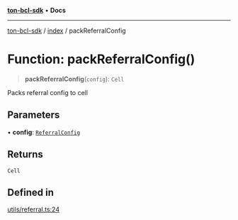 [**ton-bcl-sdk**](../../README.md) • **Docs**

***

[ton-bcl-sdk](../../README.md) / [index](../README.md) / packReferralConfig

# Function: packReferralConfig()

> **packReferralConfig**(`config`): `Cell`

Packs referral config to cell

## Parameters

• **config**: [`ReferralConfig`](../type-aliases/ReferralConfig.md)

## Returns

`Cell`

## Defined in

[utils/referral.ts:24](https://github.com/ton-fun-tech/ton-bcl-sdk/blob/c213f02e444c5052c6fd716eb7ea87fc1e996e58/src/utils/referral.ts#L24)
